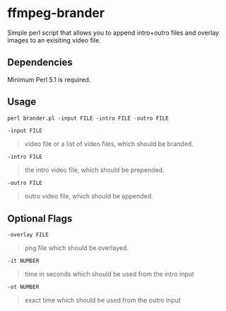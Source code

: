 # ffmpeg-brander
Simple perl script that allows you to append intro+outro files and overlay images to an exisiting video file.

## Dependencies
Minimum Perl 5.1 is required.

## Usage

```perl
perl brander.pl -input FILE -intro FILE -outro FILE
```
`-input FILE`
>video file or a list of video files, which should be branded.

`-intro FILE`
>the intro video file, which should be prepended.

`-outro FILE`
>outro video file, which should be appended.

## Optional Flags
`-overlay FILE`
>png file which should be overlayed.

`-it NUMBER`
>time in seconds which should be used from the intro input

`-ot NUMBER`
>exact time which should be used from the outro input
